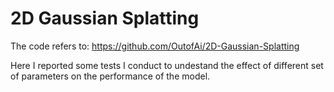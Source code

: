 # 2D Gaussian Splatting
The code refers to: https://github.com/OutofAi/2D-Gaussian-Splatting

Here I reported some tests I conduct to undestand the effect of different set of parameters on the performance of the model.

